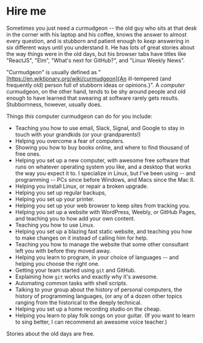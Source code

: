 Hire me
=======

Sometimes you just need a curmudgeon -- the old guy who sits at that desk in
the corner with his laptop and his coffee, knows the answer to almost every
question, and is stubborn and patient enough to _keep_ answering in six
different ways until you understand it.  He has lots of great stories about
the way things were in the old days, but his browser tabs have titles like
"ReactJS", "Elm", "What's next for GitHub?", and "Linux Weekly News".

"Curmudgeon" is usually defined as
"[https://en.wiktionary.org/wiki/curmudgeon]{An ill-tempered (and frequently
old) person full of stubborn ideas or opinions.}".  A _computer_ curmudgeon,
on the other hand, tends to be shy around people and old enough to have
learned that swearing at software rarely gets results.  Stubbornness,
however, usually does.

Things <em>this</em> computer curmudgeon can do for you include:

* Teaching you how to use email, Slack, Signal, and Google to stay in touch
  with your grandkids (or your grandparents!)
* Helping you overcome a fear of computers.
* Showing you how to buy books online, and where to find thousand of free ones.
* Helping you set up a new computer, with awesome free software that runs on
  whatever operating system you like, and a desktop that works the way you
  expect it to.  I specialize in Linux, but I've been using -- and programming
  -- PCs since before Windows, and Macs since the Mac II.
* Helping you install Linux, or repair a broken upgrade.
* Helping you set up regular backups, 
* Helping you set up your printer.
* Helping you set up your web browser to keep sites from tracking you.
* Helping you set up a website with WordPress, Weebly, or GitHub Pages, and
  teaching you to how add your own content.
* Teaching you how to use Linux.
* Helping you set up a blazing fast static website, and teaching you how to
  make changes on it instead of calling him for help.
* Teaching you how to manage the website that some other consultant left you with
  before they moved away.
* Helping you learn to program, in your choice of languages -- and helping you
  choose the right one.
* Getting your team started using `git` and GitHub.
* Explaining how `git` works and exactly why it's awesome.
* Automating common tasks with shell scripts.
* Talking to your group about the history of personal computers, the history
  of programming languages, (or any of a dozen other topics ranging from the
  historical to the deeply technical.
* Helping you set up a home recording studio on the cheap.
* Helping you learn to play folk songs on your guitar.  (If you want to learn
  to sing better, I can recommend an awesome voice teacher.)

Stories about the old days are free.

